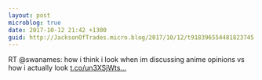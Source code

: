 ```yaml
---
layout: post
microblog: true
date: 2017-10-12 21:42 +1300
guid: http://JacksonOfTrades.micro.blog/2017/10/12/t918396554481823745.html
---
```

RT @swanames: how i think i look when im discussing anime opinions vs how i actually look [t.co/un3XSjWts...](https://t.co/un3XSjWtsL)
